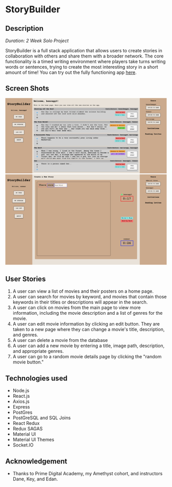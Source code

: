 # StoryBuilder

## Description

_Duration: 2 Week Solo Project_

StoryBuilder is a full stack application that allows users to create stories in collaboration with others and share them with a broader network. The core functionality is a timed writing environment where players take turns writing words or sentences, trying to create the most interesting story in a short amount of time! You can try out the fully functioning app [here](https://story-builder-test.herokuapp.com/).

## Screen Shots

![App demo for story builder](./public/images/screenshot1.png)
![App demo for story builder](./public/images/screenshot2.png)

## User Stories

1. A user can view a list of movies and their posters on a home page.
2. A user can search for movies by keyword, and movies that contain those keywords in their titles or descriptions will appear in the search.
3. A user can click on movies from the main page to view more information, including the movie description and a list of genres for the movie.
4. A user can edit movie information by clicking an edit button. They are taken to a new page where they can change a movie's title, description, and genres.
5. A user can delete a movie from the database
6. A user can add a new movie by entering a title, image path, description, and appropriate genres.
7. A user can go to a random movie details page by clicking the "random movie button."

## Technologies used

- Node.js
- React.js
- Axios.js
- Express
- PostGres
- PostGreSQL and SQL Joins
- React Redux
- Redux SAGAS
- Material UI
- Material UI Themes
- Socket.IO

## Acknowledgement

- Thanks to Prime Digital Academy, my Amethyst cohort, and instructors Dane, Key, and Edan.
